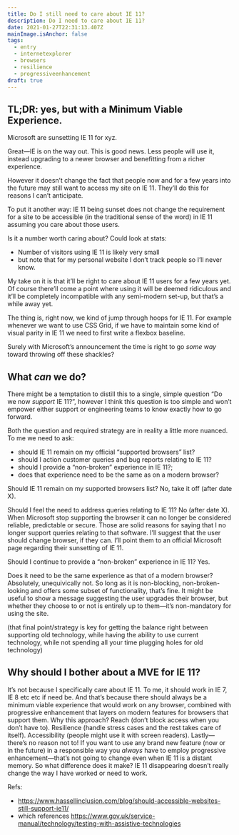```yaml
---
title: Do I still need to care about IE 11?
description: Do I need to care about IE 11?
date: 2021-01-27T22:31:13.407Z
mainImage.isAnchor: false
tags:
  - entry
  - internetexplorer
  - browsers
  - resilience
  - progressiveenhancement
draft: true
---
```

TL;DR: yes, but with a Minimum Viable Experience. 
---

Microsoft are sunsetting IE 11 for xyz.

Great—IE is on the way out. This is good news. Less people will use it, instead upgrading to a newer browser and benefitting from a richer experience.

However it doesn’t change the fact that people now and for a few years into the future may still want to access my site on IE 11. They’ll do this for reasons I can’t anticipate.

To put it another way: IE 11 being sunset does not change the requirement for a site to be accessible (in the traditional sense of the word) in IE 11 assuming you care about those users.

Is it a number worth caring about? Could look at stats:
- Number of visitors using IE 11 is likely very small
- but note that for my personal website I don’t track people so I’ll never know.

My take on it is that it’ll be right to care about IE 11 users for a few years yet. Of course there’ll come a point where using it will be deemed ridiculous and it’ll be completely incompatible with any semi-modern set-up, but that’s a while away yet.

The thing is, right now, we kind of jump through hoops for IE 11. For example whenever we want to use CSS Grid, if we have to maintain some kind of visual parity in IE 11 we need to first write a flexbox baseline. 

Surely with Microsoft’s announcement the time is right to go _some way_ toward throwing off these shackles?

## What _can_ we do?

There might be a temptation to distill this to a single, simple question “Do we now _support_ IE 11?”, however I think this question is too simple and won’t empower either support or engineering teams to know exactly how to go forward. 

Both the question and required strategy are in reality a little more nuanced. To me we need to ask: 

- should IE 11 remain on my official “supported browsers” list?
- should I action customer queries and bug reports relating to IE 11?
- should I provide a “non-broken” experience in IE 11?; 
- does that experience need to be the same as on a modern browser?

Should IE 11 remain on my supported browsers list? No, take it off (after date X).

Should I feel the need to address queries relating to IE 11? No (after date X). When Microsoft stop supporting the browser it can no longer be considered reliable, predictable or secure. Those are solid reasons for saying that I no longer support queries relating to that software. I’ll suggest that the user should change browser, if they can. I’ll point them to an official Microsoft page regarding their sunsetting of IE 11.

Should I continue to provide a “non-broken” experience in IE 11? Yes. 

Does it need to be the same experience as that of a modern browser? Absolutely, unequivically not. So long as it is non-blocking, non-broken-looking and offers some subset of functionality, that’s fine. It might be useful to show a message suggesting the user upgrades their browser, but whether they choose to or not is entirely up to them—it’s non-mandatory for using the site.

(that final point/strategy is key for getting the balance right between supporting old technology, while having the ability to use current technology, while not spending all your time plugging holes for old technology)

## Why should I bother about a MVE for IE 11?

It’s not because I specifically care about IE 11. To me, it should work in IE 7, IE 8 etc etc if need be. And that’s because there should always be a minimum viable experience that would work on any browser, combined with progressive enhancement that layers on modern features for browsers that support them. Why this approach? Reach (don’t block access when you don’t have to). Resilience (handle stress cases and the rest takes care of itself). Accessibility (people might use it with screen readers). Lastly—there’s no reason not to! If you want to use any brand new feature (now or in the future) in a responsible way you _always_ have to employ progressive enhancement—that’s not going to change even when IE 11 is a distant memory. So what difference does it make? IE 11 disappearing doesn’t really change the way I have worked or need to work.

Refs:
- https://www.hassellinclusion.com/blog/should-accessible-websites-still-support-ie11/
- which references https://www.gov.uk/service-manual/technology/testing-with-assistive-technologies